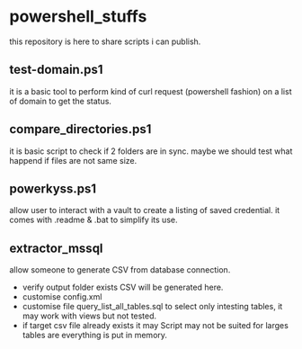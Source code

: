 # powershell_stuffs
this repository is here to share scripts i can publish.

## test-domain.ps1 
it is a basic tool to perform kind of curl request (powershell fashion) on a list of domain to get the status.

## compare_directories.ps1
it is basic script to check if 2 folders are in sync. maybe we should test what happend if files are not same size.

## powerkyss.ps1
allow user to interact with a vault to create a listing of saved credential. it comes with .readme & .bat to simplify its use.


## extractor_mssql
allow someone to generate CSV from database connection.
- verify output folder exists CSV will be generated here.
- customise config.xml
- customise file query_list_all_tables.sql to select only intesting tables, it may work with views but not tested.
- if target csv file already exists it may 
Script may not be suited for larges tables are everything is put in memory.
